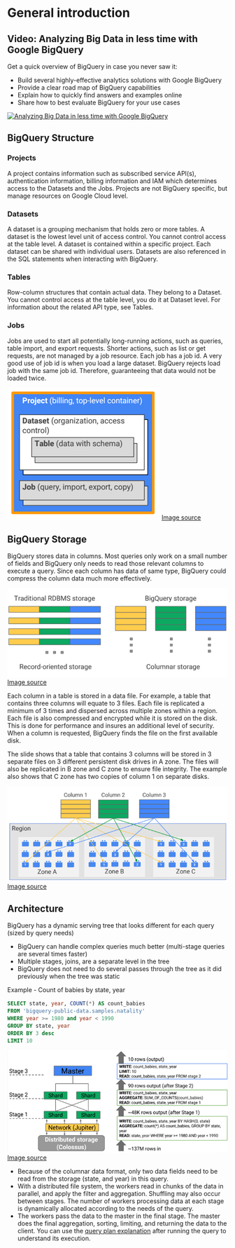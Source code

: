 # General introduction

## Video: Analyzing Big Data in less time with Google BigQuery
Get a quick overview of BigQuery in case you never saw it:
 - Build several highly-effective analytics solutions with Google BigQuery
 - Provide a clear road map of BigQuery capabilities
 - Explain how to quickly find answers and examples online
 - Share how to best evaluate BigQuery for your use cases

[![Analyzing Big Data in less time with Google BigQuery](http://img.youtube.com/vi/qqbYrQGSibQ/0.jpg)](http://www.youtube.com/watch?v=qqbYrQGSibQ)

## BigQuery Structure
### Projects
A project contains information such as subscribed service API(s), authentication information, billing information and IAM which determines access to the Datasets and the Jobs. Projects are not BigQuery specific, but manage resources on Google Cloud level.

### Datasets
A dataset is a grouping mechanism that holds zero or more tables. A dataset is the lowest level unit of access control. You cannot control access at the table level. A dataset is contained within a specific project. Each dataset can be shared with individual users. Datasets are also referenced in the SQL statements when interacting with BigQuery. 

### Tables
Row-column structures that contain actual data. They belong to a Dataset. You cannot control access at the table level, you do it at Dataset level. For information about the related API type, see Tables.

### Jobs
Jobs are used to start all potentially long-running actions, such as queries, table import, and export requests. Shorter actions, such as list or get requests, are not managed by a job resource. Each job has a job id. A very good use of job id is when you load a large dataset. BigQuery rejects load job with the same job id. Therefore, guaranteeing that data would not be loaded twice.

![BigQuery Structure](foundation/img/bq-structure.png) [Image source](https://cloud.google.com/bigquery/docs)

## BigQuery Storage
BigQuery stores data in columns. Most queries only work on a small number of fields and BigQuery only needs to read those relevant columns to execute a query. Since each column has data of same type, BigQuery could compress the column data much more effectively.

![BigQuery Storage](foundation/img/bq-storage.png) [Image source](https://cloud.google.com/bigquery/docs)

Each column in a table is stored in a data file. For example, a table that contains three columns will equate to 3 files. Each file is replicated a minimum of 3 times and dispersed across multiple zones within a region. Each file is also compressed and encrypted while it is stored on the disk. This is done for performance and insures an additional level of security. When a column is requested, BigQuery finds the file on the first available disk.

The slide shows that a table that contains 3 columns will be stored in 3 separate files on 3 different persistent disk drives in A zone. The files will also be replicated in B zone and C zone to ensure file integrity. The example also shows that C zone has two copies of column 1 on separate disks.

![BigQuery Storage distr](foundation/img/bq-storage-distr.png) [Image source](https://cloud.google.com/bigquery/docs)

## Architecture

BigQuery has a dynamic serving tree that looks different for each query (sized by query needs)
 - BigQuery can handle complex queries much better (multi-stage queries are several times faster)
 - Multiple stages, joins, are a separate level in the tree
 - BigQuery does not need to do several passes through the tree as it did previously when the tree was static

Example - Count of babies by state, year
```sql
SELECT state, year, COUNT(*) AS count_babies
FROM 'bigquery-public-data.samples.natality'
WHERE year >= 1980 and year < 1990
GROUP BY state, year
ORDER BY 3 desc
LIMIT 10
```
![BigQuery Execution](foundation/img/bq-exec.png) [Image source](https://cloud.google.com/bigquery/docs)
 - Because of the columnar data format, only two data fields need to be read from the storage (state, and year) in this query.
 - With a distributed file system, the workers read in chunks of the data in parallel, and apply the filter and aggregation. Shuffling may also occur between stages. The number of workers processing data at each stage is dynamically allocated according to the needs of the query.
 - The workers pass the data to the master in the final stage. The master does the final aggregation, sorting, limiting, and returning the data to the client.
You can use the [query plan explanation](https://cloud.google.com/bigquery/query-plan-explanation) after running the query to understand its execution.
